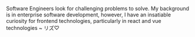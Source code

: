 Software Engineers look for challenging problems to solve. My background is in enterprise software development, however, I have an insatiable curiosity for frontend technologies, particularly in react and vue technologies ~ リズ♡
